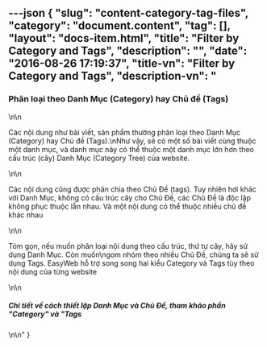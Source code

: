 ---json
{
    "slug": "content-category-tag-files",
    "category": "document.content",
    "tag": [],
    "layout": "docs-item.html",
    "title": "Filter by Category and Tags",
    "description": "",
    "date": "2016-08-26 17:19:37",
    "title-vn": "Filter by Category and Tags",
    "description-vn": "<h3>Phân loại theo Danh Mục (Category) hay Chủ đề (Tags)</h3>\n\n<p>Các nội dung như bài viết, sản phẩm thường phân loại theo Danh Mục (Category) hay Chủ đề (Tags).\nNhư vậy, sẽ có một số bài viết cùng thuộc một danh mục, và danh mục này có thể thuộc một danh mục lớn hơn theo cấu trúc (cây) Danh Mục (Category Tree) của website. </p>\n\n<p> Các nội dung cũng được phân chia theo Chủ Đề (tags). Tuy nhiên hơi khác với Danh Mục, không có cấu trúc cây cho Chủ Đề, các Chủ Đề là độc lập không phục thuộc lẫn nhau.  Và một nội dung có thể thuộc nhiều chủ đề khác nhau</p>\n\n<p>Tóm gọn, nếu muốn phân loại nội dung theo cấu trúc, thứ tự cây, hãy sử dụng Danh Mục. Còn muốn\ngom nhóm theo nhiều Chủ Đề, chúng ta sẽ sử dụng Tags. EasyWeb hỗ trợ song song hai kiểu Category và Tags tùy theo nội dung của từng website</p>\n\n<h5>Chi tiết về cách thiết lập Danh Mục và Chủ Đề, tham khảo phần \"Category\" và \"Tags</h5>\n\n"
}
---
